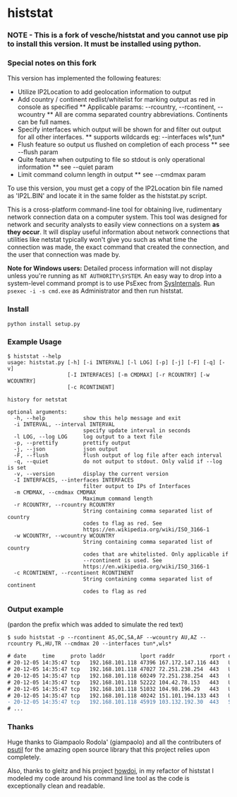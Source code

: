 # histstat


### NOTE - This is a fork of vesche/histstat and you cannot use pip to install this version. It must be installed using python.

### Special notes on this fork
This version has implemented the following features:
* Utilize  IP2Location to add geolocation information to output
* Add country / continent redlist/whitelist for marking output as red in console as specified
** Applicable params: --rcountry, --rcontinent, --wcountry
** All are comma separated country abbreviations. Continents can be full names.
* Specify interfaces which output will be shown for and filter out output for all other interfaces.
** supports wildcards eg: --interfaces wls*,tun*
* Flush feature so output us flushed on completion of each process
** see --flush param
* Quite feature when outputing to file so stdout is only operational information
** see --quiet param
* Limit command column length in output
** see --cmdmax param

To use this version, you must get a copy of the IP2Location bin file named as 'IP2L.BIN' and locate it in the same folder as the histstat.py script.


This is a cross-platform command-line tool for obtaining live, rudimentary network connection data on a computer system. This tool was designed for network and security analysts to easily view connections on a system **as they occur**. It will display useful information about network connections that utilities like netstat typically won't give you such as what time the connection was made, the exact command that created the connection, and the user that connection was made by.

**Note for Windows users:** Detailed process information will not display unless you're running as `NT AUTHORITY\SYSTEM`. An easy way to drop into a system-level command prompt is to use PsExec from [SysInternals](https://technet.microsoft.com/en-us/sysinternals/bb842062.aspx). Run `psexec -i -s cmd.exe` as Administrator and then run histstat.

### Install
```
python install setup.py
```

### Example Usage

```
$ histstat --help
usage: histstat.py [-h] [-i INTERVAL] [-l LOG] [-p] [-j] [-F] [-q] [-v]
                   [-I INTERFACES] [-m CMDMAX] [-r RCOUNTRY] [-w WCOUNTRY]
                   [-c RCONTINENT]

history for netstat

optional arguments:
  -h, --help            show this help message and exit
  -i INTERVAL, --interval INTERVAL
                        specify update interval in seconds
  -l LOG, --log LOG     log output to a text file
  -p, --prettify        prettify output
  -j, --json            json output
  -F, --flush           flush output of log file after each interval
  -q, --quiet           do not output to stdout. Only valid if --log is set
  -v, --version         display the current version
  -I INTERFACES, --interfaces INTERFACES
                        filter output to IPs of Interfaces
  -m CMDMAX, --cmdmax CMDMAX
                        Maximum command length
  -r RCOUNTRY, --rcountry RCOUNTRY
                        String containing comma separated list of country
                        codes to flag as red. See
                        https://en.wikipedia.org/wiki/ISO_3166-1
  -w WCOUNTRY, --wcountry WCOUNTRY
                        String containing comma separated list of country
                        codes that are whitelisted. Only applicable if
                        --rcontinent is used. See
                        https://en.wikipedia.org/wiki/ISO_3166-1
  -c RCONTINENT, --rcontinent RCONTINENT
                        String containing comma separated list of continent
                        codes to flag as red
```

### Output example
(pardon the prefix which was added to simulate the red text)

```
$ sudo histstat -p --rcontinent AS,OC,SA,AF --wcountry AU,AZ --rcountry PL,HU,TR --cmdmax 20 --interfaces tun*,wls*
```

```diff
# date     time     proto laddr           lport raddr           rport country         cn status      user       pid     pname                command
# 20-12-05 14:35:47 tcp   192.168.101.118 47396 167.172.147.116 443   United States   NA ESTABLISHED tquinn     1583741 firefox              /usr/lib/firefox/fir...
# 20-12-05 14:35:47 tcp   192.168.101.118 47027 72.251.238.254  443   United States   NA ESTABLISHED -          -       -                    -
# 20-12-05 14:35:47 tcp   192.168.101.118 60249 72.251.238.254  443   United States   NA ESTABLISHED -          -       -                    -
# 20-12-05 14:35:47 tcp   192.168.101.118 52222 104.42.78.153   443   United States   NA ESTABLISHED tquinn     2403251 code                 /usr/share/code/code...
# 20-12-05 14:35:47 tcp   192.168.101.118 51032 104.98.196.29   443   United States   NA CLOSE_WAIT  tquinn     202962  vmware               /usr/lib/vmware/bin/...
# 20-12-05 14:35:47 tcp   192.168.101.118 40242 151.101.194.133 443   United States   NA ESTABLISHED tquinn     2148690 chrome               /opt/google/chrome/c...
- 20-12-05 14:35:47 tcp   192.168.101.118 45919 103.132.192.30  443   Singapore       AS ESTABLISHED -          -       -                    -
# ...
```

### Thanks

Huge thanks to Giampaolo Rodola' (giampaolo) and all the contributers of [psutil](https://github.com/giampaolo/psutil) for the amazing open source library that this project relies upon completely.

Also, thanks to gleitz and his project [howdoi](https://github.com/gleitz/howdoi), in my refactor of histstat I modeled my code around his command line tool as the code is exceptionally clean and readable.
